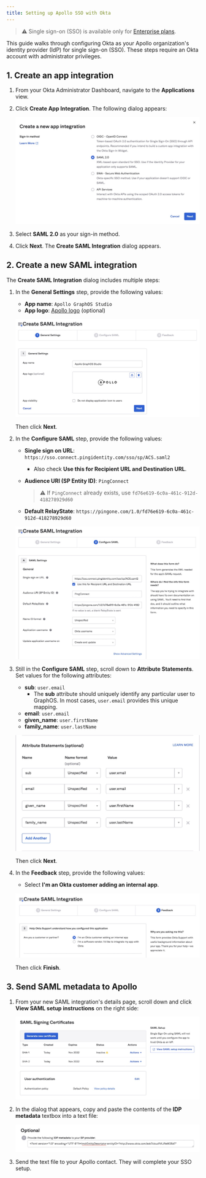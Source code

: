 ```yaml
---
title: Setting up Apollo SSO with Okta
---
```


> ⚠️ Single sign-on (SSO) is available only for [Enterprise plans](https://www.apollographql.com/pricing/).

This guide walks through configuring Okta as your Apollo organization's identity provider (IdP) for single sign-on (SSO). These steps require an Okta account with administrator privileges.

## 1. Create an app integration

1. From your Okta Administrator Dashboard, navigate to the **Applications** view.  
2. Click **Create App Integration**. The following dialog appears:

    <img
     src="../img/sso/okta-create-app-integration.jpg"
     alt="Okta create app integration modal"
     class="screenshot"
    />

3. Select **SAML 2.0** as your sign-in method.  
4. Click **Next**. The **Create SAML Integration** dialog appears.

    
## 2. Create a new SAML integration

The **Create SAML Integration** dialog includes multiple steps:

1. In the **General Settings** step, provide the following values:

    - **App name**: `Apollo GraphOS Studio`  
    - **App logo**: [Apollo logo](../img/sso/apollo-sk-logo.jpg) (optional)
    
    <img
     src="../img/sso/okta-create-saml-integration.jpg"
     alt="Okta create saml integration step"
     class="screenshot"
    />

    Then click **Next**.
    
2. In the **Configure SAML** step, provide the following values:

    - **Single sign on URL**: `https://sso.connect.pingidentity.com/sso/sp/ACS.saml2`  
        * Also check **Use this for Recipient URL and Destination URL**.  
    - **Audience URI (SP Entity ID)**: `PingConnect`  
    
        > ⚠️ If `PingConnect` already exists, use `fd76e619-6c0a-461c-912d-418278929d60`

    - **Default RelayState**: `https://pingone.com/1.0/fd76e619-6c0a-461c-912d-418278929d60`  

    <img
     src="../img/sso/okta-configure-saml.jpg"
     alt="Okta configure SAML"
     class="screenshot"
    />

3. Still in the **Configure SAML** step, scroll down to **Attribute Statements**. Set values for the following attributes:

    - **sub**: `user.email`
      - The **sub** attribute should uniquely identify any particular user to GraphOS. In most cases, `user.email` provides this unique mapping.
    - **email**: `user.email`
    - **given_name**: `user.firstName`
    - **family_name**: `user.lastName`

    <img
     src="../img/sso/okta-attribute-statements.jpg"
     alt="Okta configure attributes statements"
     class="screenshot"
    />   

    Then click **Next**.

4. In the **Feedback** step, provide the following values:
    - Select **I'm an Okta customer adding an internal app**. 

    <img
     src="../img/sso/okta-feedback.jpg"
     alt="Okta feedback"
     class="screenshot"
    />

    Then click **Finish**.      

## 3. Send SAML metadata to Apollo

1. From your new SAML integration's details page, scroll down and click **View SAML setup instructions** on the right side:

    <img
      src="../img/sso/okta-settings.jpg"
      alt="Okta settings"
      class="screenshot"
    />     

2. In the dialog that appears, copy and paste the contents of the **IDP metadata** textbox into a text file:

    <img
      src="../img/sso/okta-idp-metadata.jpg"
      alt="Okta IdP metadata"
      class="screenshot"
    /> 

3. Send the text file to your Apollo contact. They will complete your SSO setup.
